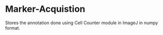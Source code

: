 # Marker-Acquistion

Stores the annotation done using Cell Counter module in ImageJ in numpy format.
